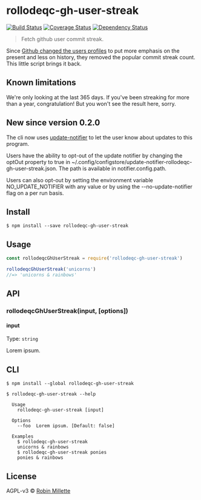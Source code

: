 # rollodeqc-gh-user-streak
[![Build Status](https://travis-ci.org/millette/rollodeqc-gh-user-streak.svg?branch=master)](https://travis-ci.org/millette/rollodeqc-gh-user-streak)
[![Coverage Status](https://coveralls.io/repos/github/millette/rollodeqc-gh-user-streak/badge.svg?branch=master)](https://coveralls.io/github/millette/rollodeqc-gh-user-streak?branch=master)
[![Dependency Status](https://gemnasium.com/badges/github.com/millette/rollodeqc-gh-user-streak.svg)](https://gemnasium.com/github.com/millette/rollodeqc-gh-user-streak)
> Fetch github user commit streak.

Since [Github changed the users profiles](https://github.com/blog/2173-more-contributions-on-your-profile)
to put more emphasis on the present and less on history, they removed the popular commit streak count.
This little script brings it back.

## Known limitations
We're only looking at the last 365 days. If you've been streaking
for more than a year, congratulation! But you won't see the result here, sorry.

## New since version 0.2.0
The cli now uses [update-notifier][] to let the user know about updates to this program.

Users have the ability to opt-out of the update notifier by changing
the optOut property to true in ~/.config/configstore/update-notifier-rollodeqc-gh-user-streak.json.
The path is available in notifier.config.path.

Users can also opt-out by setting the environment variable NO_UPDATE_NOTIFIER
with any value or by using the --no-update-notifier flag on a per run basis.

## Install
```
$ npm install --save rollodeqc-gh-user-streak
```

## Usage
```js
const rollodeqcGhUserStreak = require('rollodeqc-gh-user-streak')

rollodeqcGhUserStreak('unicorns')
//=> 'unicorns & rainbows'
```

## API
### rollodeqcGhUserStreak(input, [options])
#### input
Type: `string`

Lorem ipsum.

## CLI
```
$ npm install --global rollodeqc-gh-user-streak
```

```
$ rollodeqc-gh-user-streak --help

  Usage
    rollodeqc-gh-user-streak [input]

  Options
    --foo  Lorem ipsum. [Default: false]

  Examples
    $ rollodeqc-gh-user-streak
    unicorns & rainbows
    $ rollodeqc-gh-user-streak ponies
    ponies & rainbows
```


## License
AGPL-v3 © [Robin Millette](http://robin.millette.info)

[update-notifier]: <https://github.com/yeoman/update-notifier>
